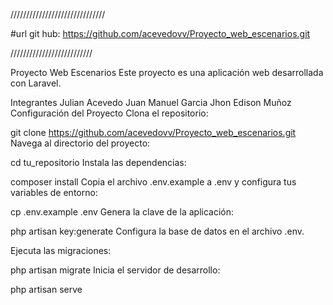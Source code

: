 //////////////////////////////

#url git hub: https://github.com/acevedovv/Proyecto_web_escenarios.git

//////////////////////////

Proyecto Web Escenarios
Este proyecto es una aplicación web desarrollada con Laravel.

Integrantes
Julian Acevedo
Juan Manuel Garcia
Jhon Edison Muñoz
Configuración del Proyecto
Clona el repositorio:

git clone https://github.com/acevedovv/Proyecto_web_escenarios.git
Navega al directorio del proyecto:

cd tu_repositorio
Instala las dependencias:

composer install
Copia el archivo .env.example a .env y configura tus variables de entorno:

cp .env.example .env
Genera la clave de la aplicación:

php artisan key:generate
Configura la base de datos en el archivo .env.

Ejecuta las migraciones:

php artisan migrate
Inicia el servidor de desarrollo:

php artisan serve
